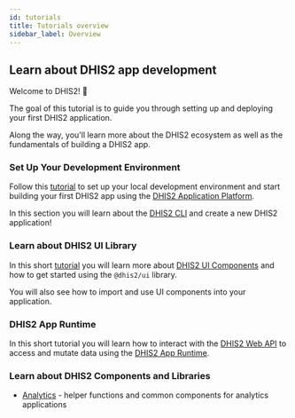```yaml
---
id: tutorials
title: Tutorials overview
sidebar_label: Overview
---
```


## Learn about DHIS2 app development

Welcome to DHIS2! 🎊

The goal of this tutorial is to guide you through setting up and deploying your first DHIS2 application.

Along the way, you'll learn more about the DHIS2 ecosystem as well as the fundamentals of building a DHIS2 app.

### Set Up Your Development Environment

Follow this [tutorial](/docs/tutorials/setup-env) to set up your local development environment and start building your first DHIS2 app using the [DHIS2 Application Platform](/docs/app-platform/getting-started).

In this section you will learn about the [DHIS2 CLI](/docs/cli) and create a new DHIS2 application!

### Learn about DHIS2 UI Library

In this short [tutorial](/docs/tutorials/ui-library) you will learn more about [DHIS2 UI Components](https://ui.dhis2.nu/#/) and how to get started using the `@dhis2/ui` library.

You will also see how to import and use UI components into your application.

### DHIS2 App Runtime

In this short tutorial you will learn how to interact with the [DHIS2 Web API](https://docs.dhis2.org/en/develop/using-the-api/dhis-core-version-master/introduction.html) to access and mutate data using the [DHIS2 App Runtime](/docs/app-runtime/getting-started).

### Learn about DHIS2 Components and Libraries

-   [Analytics](https://github.com/dhis2/analytics) - helper functions and common components for analytics applications
